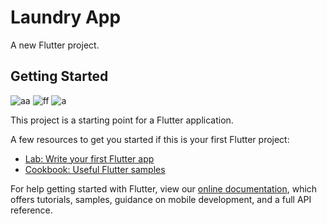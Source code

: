 # Laundry App

A new Flutter project.

## Getting Started 

![aa](https://user-images.githubusercontent.com/71689069/201710069-f9d3942a-a6ab-4725-9d02-c3f3120b23e6.png)
![ff](https://user-images.githubusercontent.com/71689069/201710078-cbef1af1-13ee-44af-9331-cc7d99b6e5c4.png)
![a](https://user-images.githubusercontent.com/71689069/201710082-dbd35449-2162-4f00-bebe-098102028295.png)


This project is a starting point for a Flutter application.

A few resources to get you started if this is your first Flutter project:

- [Lab: Write your first Flutter app](https://flutter.dev/docs/get-started/codelab)
- [Cookbook: Useful Flutter samples](https://flutter.dev/docs/cookbook)

For help getting started with Flutter, view our
[online documentation](https://flutter.dev/docs), which offers tutorials,
samples, guidance on mobile development, and a full API reference.
